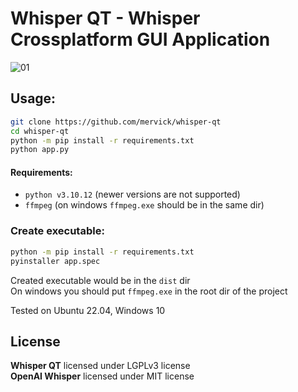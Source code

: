 # Whisper QT - Whisper Crossplatform GUI Application

![01](https://github.com/mervick/whisper-qt/assets/2429298/96585787-5128-451f-b315-a5664e4c3971)

## Usage:

```sh
git clone https://github.com/mervick/whisper-qt
cd whisper-qt
python -m pip install -r requirements.txt
python app.py
```

#### Requirements:

- `python v3.10.12` (newer versions are not supported)
- `ffmpeg` (on windows `ffmpeg.exe` should be in the same dir)


### Create executable:

```sh
python -m pip install -r requirements.txt
pyinstaller app.spec
```

Created executable would be in the `dist` dir  
On windows you should put `ffmpeg.exe` in the root dir of the project

Tested on Ubuntu 22.04, Windows 10

## License

**Whisper QT** licensed under LGPLv3 license  
**OpenAI Whisper** licensed under MIT license  



